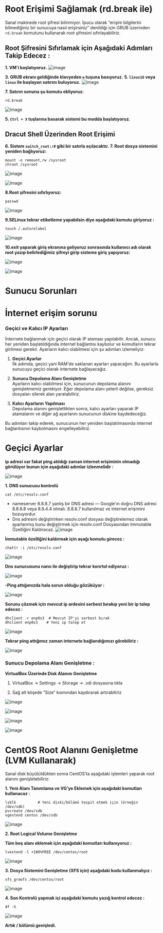 # Root Erişimi Sağlamak (rd.break ile)

Sanal makinede root şifresi bilinmiyor. İpucu olarak “erişim bilgilerini bilmediğiniz bir sunucuya nasıl erişirsiniz” denildiği için GRUB üzerinden `rd.break` komutunu kullanarak root şifresini sıfırlayabiliriz.

## Root Şifresini Sıfırlamak için Aşağıdaki  Adımları Takip Edecez : 

**1. VM’i başlatıyoruz.**
![image](https://github.com/user-attachments/assets/fffe6e73-6765-4361-a78c-362c09fb5073)

**3. GRUB ekranı geldiğinde klavyeden `e` tuşuna basıyoruz.**
**5. `linux16` veya `linux` ile başlayan satırını buluyoruz.**
![image](https://github.com/user-attachments/assets/f48ddeb8-b427-4c59-8c46-11cf0a5fde17)

**7. Satırın sonuna şu komutu ekliyoruz:**

``` 
rd.break
```
![image](https://github.com/user-attachments/assets/13e54ba3-f5bb-4378-bc59-a5bd08f49a8e)

**5. `Ctrl + X` tuşlarına basarak sistemi bu modda başlatıyoruz.**

## Dracut Shell Üzerinden Root Erişimi

**6. Sistem `switch_root:/#` gibi bir satırla açılacaktır.**
**7. Root dosya sistemini yeniden bağlıyoruz:**
```
mount -o remount,rw /sysroot
chroot /sysroot
```
![image](https://github.com/user-attachments/assets/b2adec0b-1f33-4b31-986a-7e1398c8dd89)

![image](https://github.com/user-attachments/assets/dd85fa16-59d5-4c03-a820-75bce2d6dfc6)

**8.Root şifresini sıfırlıyoruz:**

```
passwd
```
![image](https://github.com/user-attachments/assets/6bfb995b-b484-45fa-aacd-0ccf83a0a8df)

**9.SELinux tekrar etiketleme yapabilsin diye aşağıdaki komutu giriyoruz :**

```
touch /.autorelabel

```

![image](https://github.com/user-attachments/assets/d576c063-55e6-4031-9f39-3597eaa4f22a)

**10.exit yaparak giriş ekranına geliyoruz sonrasında kullanııcı adı olarak root yazıp belirlediğimiz şifreyi girip sisteme giriş yapıyoruz:**

![image](https://github.com/user-attachments/assets/bd194adb-ec03-4df0-9b51-f1bbc40e7696)

![image](https://github.com/user-attachments/assets/46d11ac0-f2af-4bfa-aa2a-d6e10e0b4d01)


# Sunucu Sorunları 

# İnternet erişim sorunu

### Geçici ve Kalıcı IP Ayarları

İnternete bağlanmak için geçici olarak IP ataması yapılabilir. Ancak, sunucu her yeniden başlatıldığında internet bağlantısı kaybolur ve komutların tekrar girilmesi gerekir. Ayarların kalıcı olabilmesi için şu adımları izlemeliyiz:

1. **Geçici Ayarlar**  
   İlk adımda, geçici yani RAM'de saklanan ayarları yapacağım. Bu ayarlarla sunucuyu geçici olarak internete bağlayacağız.

2. **Sunucu Depolama Alanı Genişletme**  
   Ayarların kalıcı olabilmesi için, sunucunun depolama alanını genişletmemiz gerekiyor. Eğer depolama alanı yeterli değilse, gereksiz dosyaları silerek alan yaratabiliriz.

3. **Kalıcı Ayarların Yapılması**  
   Depolama alanını genişlettikten sonra, kalıcı ayarları yaparak IP atamalarını ve diğer ağ ayarlarını sunucunun diskine kaydedeceğiz.

Bu adımları takip ederek, sunucunun her yeniden başlatılmasında internet bağlantısının kaybolmasını engelleyebiliriz.



# Geçici Ayarlar

**ip adresi var fakat ping atıldığı zaman internet erişiminin olmadığı görülüyor bunun için aşağıdaki adımlar izlenmelidir :** 

![image](https://github.com/user-attachments/assets/a89f2bdf-1f4d-4387-92e6-2756ca6546fb)

**1. DNS sunucusu kontrolü**
```
cat /etc/resolv.conf
```
- nameserver 8.8.8.7 yanlış bir DNS adresi — Google'ın doğru DNS adresi 8.8.8.8 veya 8.8.4.4 olmalı. 8.8.8.7 kullanılmaz ve internet erişimini bozuyordur.
- Dns adresini değiştirirken resolv.conf dosyası değiştirelemez olarak ayarlanmış bunu değiştirmek için resolv.conf Dosyasından Immutable Özelliğini Kaldıracaz.
![image](https://github.com/user-attachments/assets/079bfba7-0d4e-4623-a7a4-dc43987d165c)

**İmmutable özelliğini kaldırmak için aşağı komutu girecez :**

```
chattr -i /etc/resolv.conf

```
![image](https://github.com/user-attachments/assets/69996b5f-2cac-4e62-8926-0c6fd6e403ae)

**Dns sunucusunu nano ile değiştirip  tekrar konrtol ediyoruz :**

![image](https://github.com/user-attachments/assets/84e5b546-b073-4f2d-b6cb-aac15e176a4b)

**-Ping attığımızda hala sorun olduğu gözüküyor :**

![image](https://github.com/user-attachments/assets/072f0c03-1d92-4269-b61e-0e5224c02554)

**Sorunu çözmek için mevcut ip ardesini serbest bırakıp yeni bir ip talep edecez :**

```
dhclient -r enp0s3  # Mevcut IP'yi serbest bırak
dhclient enp0s3    # Yeni ip talep et
```
![image](https://github.com/user-attachments/assets/851e9123-5898-4cf7-94d6-4bdce31234fc)

**Tekrar ping attığımız zaman internete bağlandığımızı görebiliriz :**

![image](https://github.com/user-attachments/assets/84328b7c-a351-4489-ac25-89caf761ab29)


### Sunucu Depolama Alanı Genişletme :

**VirtualBox Üzerinde Disk Alanını Genişletme**

1) VirtualBox → Settings → Storage → .vdi dosyasına tıkla

2) Sağ alt köşede “Size” kısmından kaydırarak artırabiliriz

![image](https://github.com/user-attachments/assets/86a41d6e-5283-4a63-b467-06f34fd43332)

![image](https://github.com/user-attachments/assets/fa7a2a61-c97c-4c88-adee-78a1ef1621a3)

![image](https://github.com/user-attachments/assets/2a376086-0a32-4588-91ee-26542d144309)

![image](https://github.com/user-attachments/assets/1325b805-44a4-4247-8230-e7df46b1c847)

# CentOS Root Alanını Genişletme (LVM Kullanarak)
Sanal disk büyütüldükten sonra CentOS’ta aşağıdaki işlemleri yaparak root alanını genişletebiliriz:

**1. Yeni Alanı Tanımlama ve VG’ye Eklemek için aşağıdaki komutları kullanacaz :**

```
lsblk          # Yeni diski/bölümü tespit etmek için (örneğin /dev/sdb)
pvcreate /dev/sdb
vgextend centos /dev/sdb

```
![image](https://github.com/user-attachments/assets/5fa26d28-4550-44af-9354-cd4048023796)


**2. Root Logical Volume Genişletme**

**Tüm boş alanı eklemek için aşağıdaki komutları kullanıyoruz :**

```
lvextend -l +100%FREE /dev/centos/root
```
![image](https://github.com/user-attachments/assets/40b8c10b-def8-4a3f-96ce-8c4e8b3cee03)

**3. Dosya Sistemini Genişletme (XFS için) aşağıdaki kodu kullanmalıyız :**

```
xfs_growfs /dev/centos/root
```

![image](https://github.com/user-attachments/assets/de61505d-bcde-4a84-a510-389ef175c5bf)

**4. Son Kontrolü yapmak içi aşağıdaki komutu yazığ kontrol edecez :**
```
df -h
```

![image](https://github.com/user-attachments/assets/7247c26d-a958-4520-8e0e-e8e972f55111)

**Artık / bölümü genişledi.**

